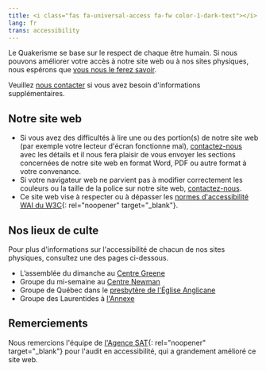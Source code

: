 ```yaml
---
title: <i class="fas fa-universal-access fa-fw color-1-dark-text"></i> Informations sur l'accessibilité
lang: fr
trans: accessibility
---
```

Le Quakerisme se base sur le respect de chaque être humain. Si nous pouvons améliorer votre accès à notre site web ou à nos sites physiques, nous espérons que [vous nous le ferez savoir](/contact-fr).

Veuillez [nous contacter](/contact-fr) si vous avez besoin d'informations supplémentaires.

## Notre site web
* Si vous avez des difficultés à lire une ou des portion(s) de notre site web (par exemple votre lecteur d'écran fonctionne mal), [contactez-nous](/contact-fr) avec les détails et il nous fera plaisir de vous envoyer les sections concernées de notre site web en format Word, PDF ou autre format à votre convenance.
* Si votre navigateur web ne parvient pas à modifier correctement les couleurs ou la taille de la police sur notre site web, [contactez-nous](/contact-fr).
* Ce site web vise à respecter ou à dépasser les [normes d'accessibilité WAI du W3C](https://www.w3.org/WAI/standards-guidelines/fr){: rel="noopener" target="_blank"}.

## Nos lieux de culte
Pour plus d'informations sur l'accessibilité de chacun de nos sites physiques, consultez une des pages ci-dessous.
* L’assemblée du dimanche au [Centre Greene](/coordonnées#accessibilité)
* Groupe du mi-semaine au [Centre Newman](/mi-semaine#accessibilité)
* Groupe de Québec dans le [presbytère de l'Église Anglicane](/québec#accessibilité)
* Groupe des Laurentides à [l'Annexe](/laurentides#accessibilité)

## Remerciements
Nous remercions l'équipe de [l'Agence SAT](https://agencesat.com/){: rel="noopener" target="_blank"} pour l'audit en accessibilité, qui a grandement amélioré ce site web.

